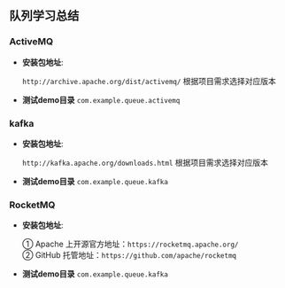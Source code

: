 ## 队列学习总结
### ActiveMQ
- **安装包地址**: 

    `http://archive.apache.org/dist/activemq/`   根据项目需求选择对应版本
- **测试demo目录** `com.example.queue.activemq`

### kafka
- **安装包地址**: 

    `http://kafka.apache.org/downloads.html` 根据项目需求选择对应版本
- **测试demo目录** `com.example.queue.kafka`

### RocketMQ
- **安装包地址**: 

    ① Apache 上开源官方地址：`https://rocketmq.apache.org/`  
    ② GitHub 托管地址：`https://github.com/apache/rocketmq`
- **测试demo目录** `com.example.queue.kafka`
